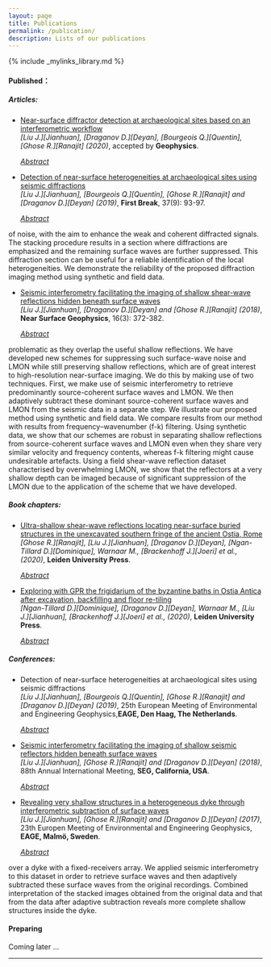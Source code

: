 ```yaml
---
layout: page
title: Publications
permalink: /publication/
description: Lists of our publications
---
```

{% include _mylinks_library.md %}

<script type="text/javascript">
 function showhide(id) {
    var e = document.getElementById(id);
    e.style.display = (e.style.display == 'block') ? 'none' : 'block';
 }
</script>


#### Published：
##### Articles:

* <a class="page-link" href="{{ '/publication/05_seg_article.pdf' | prepend: site.baseurl | prepend: site.url }}">Near-surface diffractor detection at archaeological sites based on an interferometric workflow</a> <br>
_[Liu J.][Jianhuan], [Draganov D.][Deyan], [Bourgeois Q.][Quentin], [Ghose R.][Ranajit] (2020)_, accepted by **Geophysics**.

  <i class="fa fa-sticky-note" aria-hidden="true"></i> <a href="javascript:showhide('article03')">_Abstract_</a>

  <div id="article03" style="display:none;">
  <p>  <div style="font-size:0.85em; text-align: justify;"> Detecting small-size objects is a primary challenge at archaeological sites due to the high degree of heterogeneity present in the near surface. Although high-resolution reflection seismic imaging often delivers the target resolution of the subsurface in different near-surface settings, the standard processing for obtaining an image of the subsurface is not suitable to map local diffractors. This happens because shallow seismic-reflection data are often dominated by strong surface waves which might cover weaker diffractions, and because traditional common-midpoint moveout corrections are only optimal for reflection events. Here, we propose an approach for imaging subsurface objects using masked diffractions. These masked diffractions are firstly revealed by a combination of seismic interferometry and nonstationary adaptive subtraction, and then further enhanced through crosscoherence-based super-virtual interferometry. A diffraction image is then computed by a spatial summation of the revealed diffractions. We use phase-weighted stack to enhance the coherent summation of weak diffraction signals. Using synthetic data, we show that our scheme is robust in locating diffractors from data dominated by strong Love waves. We test our method on field data acquired at an archaeological site. The resulting distribution of shallow diffractors agrees with the location of anomalous objects identified in the $V_S$ model obtained by elastic SH/Love full-waveform inversion using the same field data. The anomalous objects correspond to the position of a suspected burial, also detected in an independent magnetic survey and corings.</div> </p>
  </div>

* <a class="page-link" href="{{ '/publication/04_fb_article.pdf' | prepend: site.baseurl | prepend: site.url }}">Detection of near-surface heterogeneities at archaeological sites using seismic diffractions</a> <br>
_[Liu J.][Jianhuan], [Bourgeois Q.][Quentin], [Ghose R.][Ranajit] and [Draganov D.][Deyan] (2019)_, **First Break**, 37(9): 93-97.

	<i class="fa fa-sticky-note" aria-hidden="true"></i> <a href="javascript:showhide('article02')">_Abstract_</a>
	<div id="article02" style="display:none;">
	<p>  <div style="font-size:0.85em; text-align: justify;"> We propose a diffraction-imaging method based on optimal summation of seismic diffractions from these objects. An amplitude-unbiased coherency method is used to suppress the incoherent summation
of noise, with the aim to enhance the weak and coherent diffracted signals. The stacking procedure results in a section where diffractions are emphasized and the remaining surface
waves are further suppressed. This diffraction section can be useful for a reliable identification of the local heterogeneities. We demonstrate the reliability of the proposed diffraction imaging method using synthetic and field data.</div> </p>
	</div>



* <a class="page-link" href="{{ '/publication/03_nsg_article.pdf' | prepend: site.baseurl | prepend: site.url }}">Seismic interferometry facilitating the imaging of shallow shear-wave reflections hidden beneath surface waves</a> <br>
_[Liu J.][Jianhuan], [Draganov D.][Deyan] and [Ghose R.][Ranajit] (2018)_, **Near Surface Geophysics**, 16(3): 372-382.

  <i class="fa fa-sticky-note" aria-hidden="true"></i> <a href="javascript:showhide('article01')">_Abstract_</a>
	<div id="article01" style="display:none;">
	<p>  <div style="font-size:0.85em; text-align: justify;"> High-resolution reflection seismics is a powerful tool that can provide the required resolution for subsurface imaging and monitoring in urban settings. Shallow seismic reflection data acquired in soil-covered sites are often contaminated by source-coherent surface waves and other linear moveout noises (LMON) that might be caused by, e.g., anthropogenic sources or harmonic distortion in vibroseis data. In the case of shear-wave seismic reflection data, such noises are particularly
problematic as they overlap the useful shallow reflections. We have developed new schemes for suppressing such surface-wave noise and LMON while still preserving shallow reflections, which are of great interest to high-resolution near-surface imaging. We do this by making use of two techniques. First, we make use of seismic interferometry to retrieve predominantly source-coherent surface waves and LMON. We then adaptively subtract these dominant source-coherent surface waves and LMON from the seismic data in a separate step. We illustrate our proposed method using synthetic and field data. We compare results from our method with results from frequency–wavenumber (f-k) filtering. Using synthetic data, we show that our schemes are robust in separating shallow reflections from source-coherent surface waves and LMON even when they share very similar velocity and frequency contents, whereas f-k filtering might cause undesirable artefacts. Using a field shear-wave reflection dataset characterised by overwhelming LMON, we show that the reflectors at a very shallow depth can be imaged because of significant suppression of the LMON due to the application of the scheme that we have developed. </div> </p>
	</div>


##### Book chapters:
* <a class="page-link" href="{{ '/publication/07_book_seismic.pdf' | prepend: site.baseurl | prepend: site.url }}">Ultra-shallow shear-wave reflections locating near-surface buried structures in the unexcavated southern fringe of the ancient Ostia, Rome</a> <br>
_[Ghose R.][Ranajit], [Liu J.][Jianhuan], [Draganov D.][Deyan], [Ngan-Tillard D.][Dominique], Warnaar M., [Brackenhoff J.][Joeri] et al., (2020)_, **Leiden University Press**. 

  <i class="fa fa-sticky-note" aria-hidden="true"></i> <a href="javascript:showhide('book01')">_Abstract_</a>

	<div id="book01" style="display:none;">
  <p>  <div style="font-size:0.85em; text-align: justify;">The southern boundary of Region IV of ancient Ostia coincides with the southern limit of the excavated area of the ancient city. The perceived expanse of the city is influenced by the extent of the excavation. It is not known whether the unexcavated part lying south of Region IV also contains structures of antiquity which might have important historical significance. We have carried out high-resolution, shallow seismic reflection surveys along two profiles, using shear (transverse) waves. The goal of these pilot surveys was to see whether any indication of ultra-shallow scatterers, indicating the potential location of shallow-buried structures, can be found in the shear- wave data. The results show very distinct back- scattered shear-wave arrivals from a mysterious tumulus, whose location along Line A was known. It has been possible to interpret with reasonable confidence the location of several conspicuous, shallow scatterers in the two seismic profiles. Use of shear waves and a high-frequency, electromagnetic shear-wave vibrator was crucial to achieving seismic resolution of nearly 25 cm. The amplitude of the scattered energy is helpful to locate the relatively strong scatterers. Our results suggest that the unexcavated areas located south of Region IV most likely contain buried underground structures. 3-D shear-wave seismic reflections together with new seismic-imaging approaches will be promising to illuminate the unknown shallow subsurface of this important archaeological site in a non-invasive manner.</div> </p>
	</div>

* <a class="page-link" href="{{ '/publication/06_book_GPR.pdf' | prepend: site.baseurl | prepend: site.url }}">Exploring with GPR the frigidarium of the byzantine baths in Ostia Antica after excavation, backfilling and floor re-tiling</a> <br>
_[Ngan-Tillard D.][Dominique], [Draganov D.][Deyan], Warnaar M., [Liu J.][Jianhuan],  [Brackenhoff J.][Joeri] et al., (2020)_, **Leiden University Press**. 

  <i class="fa fa-sticky-note" aria-hidden="true"></i> <a href="javascript:showhide('book02')">_Abstract_</a>

	<div id="book02" style="display:none;">
  <p>  <div style="font-size:0.85em; text-align: justify;">A GPR survey was conducted in the frigidarium of the Byzantine baths in 2017 almost 50 years after the area had been excavated, backfilled and re-tiled using a black and white mosaic. GPR signals are interpreted using photographs of the excavation provided by courtesy of Archivio di disegno as well as drawings and texts produced by scholars to retrace the multiple functions that the site had until the Late Antiquity. It is shown that some ancient reticulated wall structures can be recognised in the GPR data, but not all! There are also prominent GPR features which cannot be identified. We conclude that the partial excavation of the site and the backfilling operation have further complicated the structure of the ground below the mosaic of the Byzantine baths.</div> </p>
	</div>


##### Conferences:
* Detection of near-surface heterogeneities at archaeological sites using seismic diffractions <br>
_[Liu J.][Jianhuan], [Bourgeois Q.][Quentin], [Ghose R.][Ranajit] and [Draganov D.][Deyan] (2019)_, 25th European Meeting of Environmental and Engineering Geophysics,**EAGE, Den Haag, The Netherlands**.

	<i class="fa fa-sticky-note" aria-hidden="true"></i> <a href="javascript:showhide('abstract03')">_Abstract_</a>
	<div id="abstract03" style="display:none;">
	<p>  <div style="font-size:0.85em; text-align: justify;">We develop a new approach to locate very shallow subsurface objects using seismic diffractions of low signal-to-noise ratio. In our approach we use the diffraction arrivals recorded from the subsurface objects. To image the objects, we apply spatial instantaneous-phase-coherency summation along diffraction hyperbolae. We demonstrate the performance of our method using synthetic and field data.</div> </p>
	</div>


* <a class="page-link" href="{{ '/publication/02_seg_abstract.pdf' | prepend: site.baseurl | prepend: site.url }}">Seismic interferometry facilitating the imaging of shallow seismic reflectors hidden beneath surface waves</a> <br>
_[Liu J.][Jianhuan], [Ghose R.][Ranajit] and [Draganov D.][Deyan] (2018)_, 88th Annual International Meeting, **SEG, California, USA**.

	<i class="fa fa-sticky-note" aria-hidden="true"></i> <a href="javascript:showhide('abstract02')">_Abstract_</a>
	<div id="abstract02" style="display:none;">
  <p>  <div style="font-size:0.85em; text-align: justify;"> High-resolution reflection seismics can be very helpful in subsurface imaging and monitoring in urban environments and in archaeological sites. An obstacle that hinders the success of high-resolution reflection seismic imaging of the very shallow targets is the presence of source-generated surface waves at soil-covered sites and surface waves generated by other anthrogenic sources, e.g., traffic and construction activities in the vicinity of the seismic line. Both of these can hide the very shallow reflection events. We have developed new schemes involving seismic interferometry (SI) to retrieve both source-coherent (and/or source-incoherent) surface waves part of data. The retrieved surface waves are then adaptively subtracted from the raw data, thereby exposing hidden reflections. We illustrate results on both synthetic and field seismic data. We show that artefacts caused by stacking the surface-wave noise are greatly reduced, and that reflectors, especially at very shallow depth, can be much better imaged and interpreted. </div> </p>
	</div>

* <a class="page-link" href="{{ '/publication/01_eage_abstract.pdf' | prepend: site.baseurl | prepend: site.url }}">Revealing very shallow structures in a heterogeneous dyke through interferometric subtraction of surface waves</a> <br>
_[Liu J.][Jianhuan], [Ghose R.][Ranajit] and [Draganov D.][Deyan] (2017)_, 23th Europen Meeting of Environmental and Engineering Geophysics, **EAGE, Malmö, Sweden**.

	<i class="fa fa-sticky-note" aria-hidden="true"></i> <a href="javascript:showhide('abstract01')">_Abstract_</a>
	<div id="abstract01" style="display:none;">
	<p>  <div style="font-size:0.85em; text-align: justify;"> It is challenging to image the very shallow structures in a heterogeneous dyke using traditional geophysical methods. With the aim to reveal these structures, a low-budget seismic S-wave reflection survey was carried out
over a dyke with a fixed-receivers array. We applied seismic interferometry to this dataset in order to retrieve surface waves and then adaptively subtracted these surface waves from the original recordings. Combined interpretation of the stacked images obtained from the original data and that from the data after adaptive subtraction reveals more complete shallow structures inside the dyke.</div> </p>
	</div>


#### Preparing
Coming later ...

***


